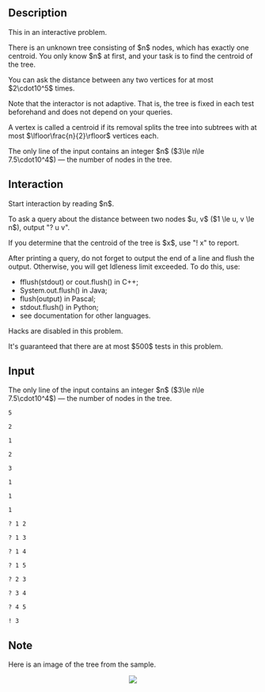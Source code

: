 ## Description

<div><p><span class="tex-font-style-bf">This in an interactive problem</span>.</p><p>There is an unknown tree consisting of $n$ nodes, which has <span class="tex-font-style-bf">exactly one</span> centroid. You only know $n$ at first, and your task is to find the centroid of the tree.</p><p>You can ask the distance between any two vertices for at most $2\cdot10^5$ times. </p><p>Note that the interactor is <span class="tex-font-style-bf">not</span> adaptive. That is, the tree is fixed in each test beforehand and does not depend on your queries.</p><p>A vertex is called a centroid if its removal splits the tree into subtrees with at most $\lfloor\frac{n}{2}\rfloor$ vertices each.</p></div><div class="input-specification"><p>The only line of the input contains an integer $n$ ($3\le n\le 7.5\cdot10^4$)&nbsp;— the number of nodes in the tree.</p></div><div><h2>Interaction</h2><p>Start interaction by reading $n$.</p><p>To ask a query about the distance between two nodes $u, v$ ($1 \le u, v \le n$), output "<span class="tex-font-style-tt">? u v</span>".</p><p>If you determine that the centroid of the tree is $x$, use "<span class="tex-font-style-tt">! x</span>" to report.</p><p>After printing a query, do not forget to output the end of a line and flush the output. Otherwise, you will get <span class="tex-font-style-tt">Idleness limit exceeded</span>. To do this, use:</p><ul> <li> <span class="tex-font-style-tt">fflush(stdout)</span> or <span class="tex-font-style-tt">cout.flush()</span> in C++; </li><li> <span class="tex-font-style-tt">System.out.flush()</span> in Java; </li><li> <span class="tex-font-style-tt">flush(output)</span> in Pascal; </li><li> <span class="tex-font-style-tt">stdout.flush()</span> in Python; </li><li> see documentation for other languages. </li></ul><p><span class="tex-font-style-bf">Hacks are disabled in this problem.</span></p><p><span class="tex-font-style-bf">It's guaranteed that there are at most $500$ tests in this problem.</span></p></div>

## Input

<p>The only line of the input contains an integer $n$ ($3\le n\le 7.5\cdot10^4$)&nbsp;— the number of nodes in the tree.</p>





```input1
5

2

1

2

3

1

1

1
```




```output1
? 1 2

? 1 3

? 1 4

? 1 5

? 2 3

? 3 4

? 4 5

! 3
```



## Note

<p>Here is an image of the tree from the sample.</p><center> <img class="tex-graphics" src="file://8BGJIydv.png" style="max-width: 100.0%;max-height: 100.0%;"> </center>

